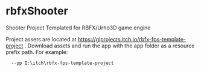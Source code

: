 # rbfxShooter
Shooter Project Templated for RBFX/Urho3D game engine

Project assets are located at https://glprojects.itch.io/rbfx-fps-template-project .
Download assets and run the app with the app folder as a resource prefix path. For example:

`  --pp I:\itch\rbfx-fps-template-project`
